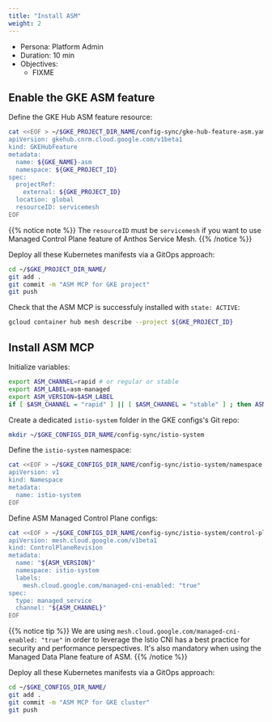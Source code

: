 ```yaml
---
title: "Install ASM"
weight: 2
---
```

- Persona: Platform Admin
- Duration: 10 min
- Objectives:
  - FIXME

## Enable the GKE ASM feature

Define the GKE Hub ASM feature resource:
```Bash
cat <<EOF > ~/$GKE_PROJECT_DIR_NAME/config-sync/gke-hub-feature-asm.yaml
apiVersion: gkehub.cnrm.cloud.google.com/v1beta1
kind: GKEHubFeature
metadata:
  name: ${GKE_NAME}-asm
  namespace: ${GKE_PROJECT_ID}
spec:
  projectRef:
    external: ${GKE_PROJECT_ID}
  location: global
  resourceID: servicemesh
EOF
```
{{% notice note %}}
The `resourceID` must be `servicemesh` if you want to use Managed Control Plane feature of Anthos Service Mesh.
{{% /notice %}}

Deploy all these Kubernetes manifests via a GitOps approach:
```Bash
cd ~/$GKE_PROJECT_DIR_NAME/
git add .
git commit -m "ASM MCP for GKE project"
git push
```

Check that the ASM MCP is successfuly installed with `state: ACTIVE`:
```Bash
gcloud container hub mesh describe --project ${GKE_PROJECT_ID}
```

## Install ASM MCP

Initialize variables:
```Bash
export ASM_CHANNEL=rapid # or regular or stable
export ASM_LABEL=asm-managed
export ASM_VERSION=$ASM_LABEL
if [ $ASM_CHANNEL = "rapid" ] || [ $ASM_CHANNEL = "stable" ] ; then ASM_VERSION=$ASM_LABEL-$ASM_CHANNEL; fi
```

Create a dedicated `istio-system` folder in the GKE configs's Git repo:
```Bash
mkdir ~/$GKE_CONFIGS_DIR_NAME/config-sync/istio-system
```

Define the `istio-system` namespace:
```Bash
cat <<EOF > ~/$GKE_CONFIGS_DIR_NAME/config-sync/istio-system/namespace.yaml
apiVersion: v1
kind: Namespace
metadata:
  name: istio-system
EOF
```

Define ASM Managed Control Plane configs:
```Bash
cat <<EOF > ~/$GKE_CONFIGS_DIR_NAME/config-sync/istio-system/control-plane-configs.yaml
apiVersion: mesh.cloud.google.com/v1beta1
kind: ControlPlaneRevision
metadata:
  name: "${ASM_VERSION}"
  namespace: istio-system
  labels:
    mesh.cloud.google.com/managed-cni-enabled: "true"
spec:
  type: managed_service
  channel: "${ASM_CHANNEL}"
EOF
```

{{% notice tip %}}
We are using `mesh.cloud.google.com/managed-cni-enabled: "true"` in order to leverage the Istio CNI has a best practice for security and performance perspectives. It's also mandatory when using the Managed Data Plane feature of ASM.
{{% /notice %}}

Deploy all these Kubernetes manifests via a GitOps approach:
```Bash
cd ~/$GKE_CONFIGS_DIR_NAME/
git add .
git commit -m "ASM MCP for GKE cluster"
git push
```
